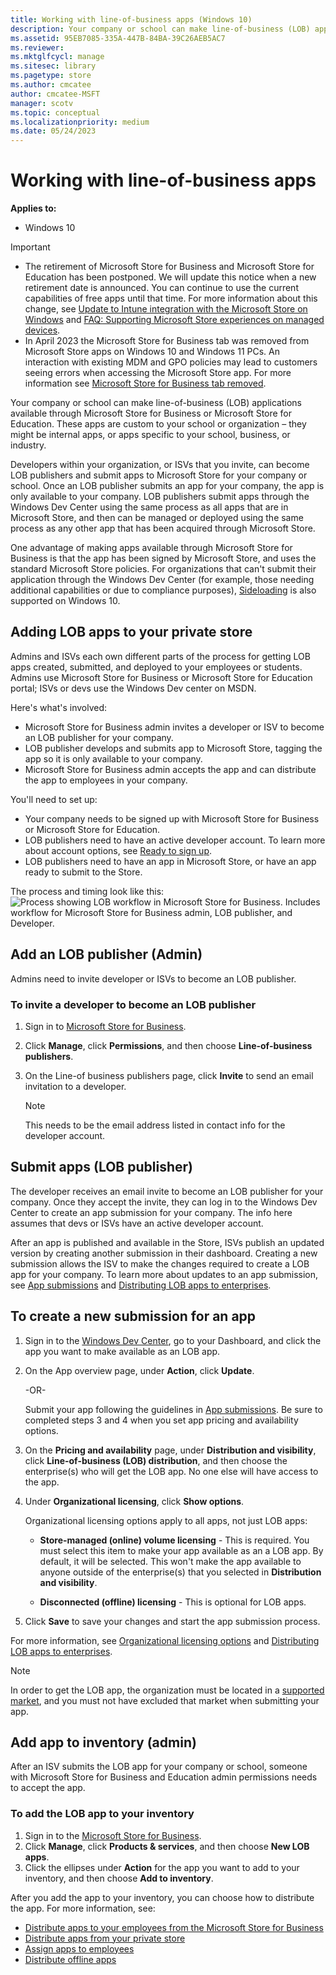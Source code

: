 ```yaml
---
title: Working with line-of-business apps (Windows 10)
description: Your company or school can make line-of-business (LOB) applications available through Microsoft Store for Business or Microsoft Store for Education. These apps are custom to your organization – they might be internal business apps, or apps specific to your school, business, or industry.
ms.assetid: 95EB7085-335A-447B-84BA-39C26AEB5AC7
ms.reviewer: 
ms.mktglfcycl: manage
ms.sitesec: library
ms.pagetype: store
ms.author: cmcatee
author: cmcatee-MSFT
manager: scotv
ms.topic: conceptual
ms.localizationpriority: medium
ms.date: 05/24/2023
---
```


# Working with line-of-business apps

**Applies to:**

- Windows 10

> [!IMPORTANT]
>
> - The retirement of Microsoft Store for Business and Microsoft Store for Education has been postponed. We will update this notice when a new retirement date is announced. You can continue to use the current capabilities of free apps until that time. For more information about this change, see [Update to Intune integration with the Microsoft Store on Windows](https://techcommunity.microsoft.com/t5/windows-it-pro-blog/update-to-endpoint-manager-integration-with-the-microsoft-store/ba-p/3585077) and [FAQ: Supporting Microsoft Store experiences on managed devices](https://techcommunity.microsoft.com/t5/windows-management/faq-supporting-microsoft-store-experiences-on-managed-devices/m-p/3585286).
> - In April 2023 the Microsoft Store for Business tab was removed from Microsoft Store apps on Windows 10 and Windows 11 PCs. An interaction with existing MDM and GPO policies may lead to customers seeing errors when accessing the Microsoft Store app. For more information see [Microsoft Store for Business tab removed](manage-access-to-private-store.md#microsoft-store-for-business-tab-removed).

Your company or school can make line-of-business (LOB) applications available through Microsoft Store for Business or Microsoft Store for Education. These apps are custom to your school or organization – they might be internal apps, or apps specific to your school, business, or industry.

Developers within your organization, or ISVs that you invite, can become LOB publishers and submit apps to Microsoft Store for your company or school. Once an LOB publisher submits an app for your company, the app is only available to your company. LOB publishers submit apps through the Windows Dev Center using the same process as all apps that are in Microsoft Store, and then can be managed or deployed using the same process as any other app that has been acquired through Microsoft Store.

One advantage of making apps available through Microsoft Store for Business is that the app has been signed by Microsoft Store, and uses the standard Microsoft Store policies. For organizations that can't submit their application through the Windows Dev Center (for example, those needing additional capabilities or due to compliance purposes), [Sideloading](/windows/application-management/sideload-apps-in-windows-10) is also supported on Windows 10.

## Adding LOB apps to your private store

Admins and ISVs each own different parts of the process for getting LOB apps created, submitted, and deployed to your employees or students. Admins use Microsoft Store for Business  or Microsoft Store for Education portal; ISVs or devs use the Windows Dev center on MSDN. 

Here's what's involved:

- Microsoft Store for Business admin invites a developer or ISV to become an LOB publisher for your company.
- LOB publisher develops and submits app to Microsoft Store, tagging the app so it is only available to your company.
- Microsoft Store for Business admin accepts the app and can distribute the app to employees in your company.

You'll need to set up:

- Your company needs to be signed up with Microsoft Store for Business or Microsoft Store for Education.
- LOB publishers need to have an active developer account. To learn more about account options, see [Ready to sign up](https://go.microsoft.com/fwlink/p/?LinkId=623432).
- LOB publishers need to have an app in Microsoft Store, or have an app ready to submit to the Store.

The process and timing look like this:
![Process showing LOB workflow in Microsoft Store for Business. Includes workflow for Microsoft Store for Business admin, LOB publisher, and Developer.](images/lob-workflow.png)

## Add an LOB publisher (Admin)

Admins need to invite developer or ISVs to become an LOB publisher.

### To invite a developer to become an LOB publisher

1. Sign in to [Microsoft Store for Business](https://businessstore.microsoft.com).
2. Click **Manage**, click **Permissions**, and then choose **Line-of-business publishers**.
3. On the Line-of business publishers page, click **Invite** to send an email invitation to a developer.

   >[!Note]
   > This needs to be the email address listed in contact info for the developer account.
  
## Submit apps (LOB publisher)

The developer receives an email invite to become an LOB publisher for your company. Once they accept the invite, they can log in to the Windows Dev Center to create an app submission for your company. The info here assumes that devs or ISVs have an active developer account.

After an app is published and available in the Store, ISVs publish an updated version by creating another submission in their dashboard. Creating a new submission allows the ISV to make the changes required to create a LOB app for your company. To learn more about updates to an app submission, see [App submissions](/windows/uwp/publish/app-submissions) and [Distributing LOB apps to enterprises](/windows/uwp/publish/distribute-lob-apps-to-enterprises).

## To create a new submission for an app

1. Sign in to the [Windows Dev Center](https://go.microsoft.com/fwlink/p/?LinkId=623486), go to your Dashboard, and click the app you want to make available as an LOB app.
2. On the App overview page, under **Action**, click **Update**.

    -OR-

    Submit your app following the guidelines in [App submissions](/windows/uwp/publish/app-submissions). Be sure to completed steps 3 and 4 when you set app pricing and availability options.

3. On the **Pricing and availability** page, under **Distribution and visibility**, click **Line-of-business (LOB) distribution**, and then choose the enterprise(s) who will get the LOB app. No one else will have access to the app.
4. Under **Organizational licensing**, click **Show options**.

    Organizational licensing options apply to all apps, not just LOB apps:

    - **Store-managed (online) volume licensing** - This is required. You must select this item to make your app available as an a LOB app. By default, it will be selected. This won't make the app available to anyone outside of the enterprise(s) that you selected in **Distribution and visibility**.

    - **Disconnected (offline) licensing** - This is optional for LOB apps.

5. Click **Save** to save your changes and start the app submission process.

For more information, see [Organizational licensing options]( https://go.microsoft.com/fwlink/p/?LinkId=708615) and [Distributing LOB apps to enterprises](/windows/uwp/publish/distribute-lob-apps-to-enterprises).

 >[!Note]
 > In order to get the LOB app, the organization must be located in a [supported market](./microsoft-store-for-business-overview.md#supported-markets), and you must not have excluded that market when submitting your app.

## Add app to inventory (admin)

After an ISV submits the LOB app for your company or school, someone with Microsoft Store for Business and Education admin permissions needs to accept the app.

### To add the LOB app to your inventory

1. Sign in to the [Microsoft Store for Business](https://businessstore.microsoft.com).
2. Click **Manage**, click **Products & services**, and then choose **New LOB apps**.
3. Click the ellipses under **Action** for the app you want to add to your inventory, and then choose **Add to inventory**.

After you add the app to your inventory, you can choose how to distribute the app. For more information, see:

- [Distribute apps to your employees from the Microsoft Store for Business](distribute-apps-to-your-employees-microsoft-store-for-business.md)
- [Distribute apps from your private store](distribute-apps-from-your-private-store.md)
- [Assign apps to employees](assign-apps-to-employees.md)
- [Distribute offline apps](distribute-offline-apps.md)

